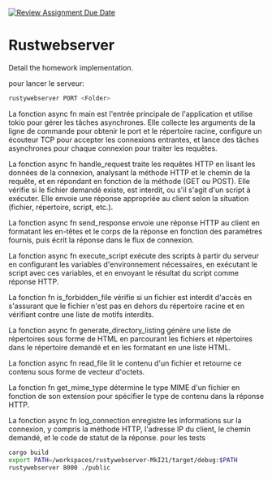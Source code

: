 [![Review Assignment Due Date](https://classroom.github.com/assets/deadline-readme-button-22041afd0340ce965d47ae6ef1cefeee28c7c493a6346c4f15d667ab976d596c.svg)](https://classroom.github.com/a/TXciPqtn)
# Rustwebserver

Detail the homework implementation.

pour lancer le serveur:
```bash
rustywebserver PORT <Folder>
```

La fonction async fn main est l'entrée principale de l'application et utilise tokio pour gérer les tâches asynchrones. Elle collecte les arguments de la ligne de commande pour obtenir le port et le répertoire racine, configure un écouteur TCP pour accepter les connexions entrantes, et lance des tâches asynchrones pour chaque connexion pour traiter les requêtes.

La fonction async fn handle_request traite les requêtes HTTP en lisant les données de la connexion, analysant la méthode HTTP et le chemin de la requête, et en répondant en fonction de la méthode (GET ou POST). Elle vérifie si le fichier demandé existe, est interdit, ou s'il s'agit d'un script à exécuter. Elle envoie une réponse appropriée au client selon la situation (fichier, répertoire, script, etc.).

La fonction async fn send_response envoie une réponse HTTP au client en formatant les en-têtes et le corps de la réponse en fonction des paramètres fournis, puis écrit la réponse dans le flux de connexion.

La fonction async fn execute_script exécute des scripts à partir du serveur en configurant les variables d'environnement nécessaires, en exécutant le script avec ces variables, et en envoyant le résultat du script comme réponse HTTP.

La fonction fn is_forbidden_file vérifie si un fichier est interdit d'accès en s'assurant que le fichier n'est pas en dehors du répertoire racine et en vérifiant contre une liste de motifs interdits.

La fonction async fn generate_directory_listing génère une liste de répertoires sous forme de HTML en parcourant les fichiers et répertoires dans le répertoire demandé et en les formatant en une liste HTML.

La fonction async fn read_file lit le contenu d'un fichier et retourne ce contenu sous forme de vecteur d'octets.

La fonction fn get_mime_type détermine le type MIME d'un fichier en fonction de son extension pour spécifier le type de contenu dans la réponse HTTP.

La fonction async fn log_connection enregistre les informations sur la connexion, y compris la méthode HTTP, l'adresse IP du client, le chemin demandé, et le code de statut de la réponse.
pour les tests
```bash
cargo build
export PATH=/workspaces/rustywebserver-MkI21/target/debug:$PATH
rustywebserver 8000 ./public
```
